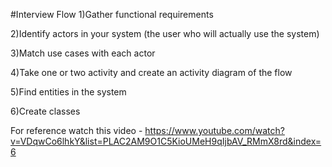 #Interview Flow
1)Gather functional requirements

2)Identify actors in your system (the user who will actually use the system)

3)Match use cases with each actor

4)Take one or two activity and create an activity diagram of the flow

5)Find entities in the system

6)Create classes

For reference watch this video - https://www.youtube.com/watch?v=VDqwCo6lhkY&list=PLAC2AM9O1C5KioUMeH9qIjbAV_RMmX8rd&index=6